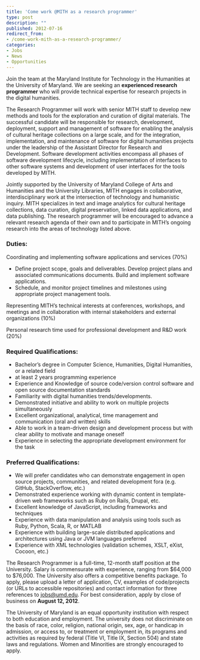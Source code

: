 ```yaml
---
title: 'Come work @MITH as a research programmer'
type: post
description: ""
published: 2012-07-16
redirect_from: 
- /come-work-mith-as-a-research-programmer/
categories:
- Jobs
- News
- Opportunities
---
```

Join the team at the Maryland Institute for Technology in the Humanities at the University of Maryland. We are seeking an **experienced research programmer** who will provide technical expertise for research projects in the digital humanities.

The Research Programmer will work with senior MITH staff to develop new methods and tools for the exploration and curation of digital materials. The successful candidate will be responsible for research, development, deployment, support and management of software for enabling the analysis of cultural heritage collections on a large scale, and for the integration, implementation, and maintenance of software for digital humanities projects under the leadership of the Assistant Director for Research and Development. Software development activities encompass all phases of software development lifecycle, including implementation of interfaces to other software systems and development of user interfaces for the tools developed by MITH.

Jointly supported by the University of Maryland College of Arts and Humanities and the University Libraries, MITH engages in collaborative, interdisciplinary work at the intersection of technology and humanistic inquiry. MITH specializes in text and image analytics for cultural heritage collections, data curation, digital preservation, linked data applications, and data publishing. The research programmer will be encouraged to advance a relevant research agenda of their own and to participate in MITH’s ongoing research into the areas of technology listed above.

### Duties:

Coordinating and implementing software applications and services (70%)

- Define project scope, goals and deliverables. Develop project plans and associated communications documents. Build and implement software applications.
- Schedule, and monitor project timelines and milestones using appropriate project management tools.

Representing MITH’s technical interests at conferences, workshops, and meetings and in collaboration with internal stakeholders and external organizations (10%)

Personal research time used for professional development and R&D work (20%)

### Required Qualifications:

- Bachelor’s degree in Computer Science, Humanities, Digital Humanities, or a related field
- at least 2 years programming experience
- Experience and Knowledge of source code/version control software and open source documentation standards
- Familiarity with digital humanities trends/developments.
- Demonstrated initiative and ability to work on multiple projects simultaneously
- Excellent organizational, analytical, time management and communication (oral and written) skills
- Able to work in a team-driven design and development process but with clear ability to motivate and manage oneself
- Experience in selecting the appropriate development environment for the task

### Preferred Qualifications:

- We will prefer candidates who can demonstrate engagement in open source projects, communities, and related development fora (e.g. GitHub, StackOverflow, etc.)
- Demonstrated experience working with dynamic content in template-driven web frameworks such as Ruby on Rails, Drupal, etc.
- Excellent knowledge of JavaScript, including frameworks and techniques
- Experience with data manipulation and analysis using tools such as Ruby, Python, Scala, R, or MATLAB
- Experience with building large-scale distributed applications and architectures using Java or JVM languages preferred
- Experience with XML technologies (validation schemes, XSLT, eXist, Cocoon, etc.)

The Research Programmer is a full-time, 12-month staff position at the University. Salary is commensurate with experience, ranging from $64,000 to $76,000. The University also offers a competitive benefits package. To apply, please upload a letter of application, CV, examples of code/projects (or URLs to accessible repositories) and contact information for three references to [jobs@umd.edu](mailto:jobs@umd.edu). For best consideration, apply by close of business on **August 12, 2012**.

The University of Maryland is an equal opportunity institution with respect to both education and employment. The university does not discriminate on the basis of race, color, religion, national origin, sex, age, or handicap in admission, or access to, or treatment or employment in, its programs and activities as required by federal (Title VI, Title IX, Section 504) and state laws and regulations. Women and Minorities are strongly encouraged to apply.
